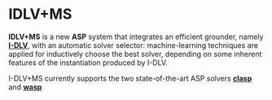 # IDLV+MS
**IDLV+MS** is a new **ASP** system that integrates an efficient grounder, namely [**I-DLV**](https://github.com/DeMaCS-UNICAL/I-DLV/wiki), with an automatic solver selector: machine-learning techniques are applied for inductively choose the best solver, depending on some inherent features of the instantiation produced by I-DLV. 

I-DLV+MS currently supports the two state-of-the-art ASP solvers [**clasp**](https://github.com/potassco/clingo) and [**wasp**](https://github.com/alviano/wasp)
